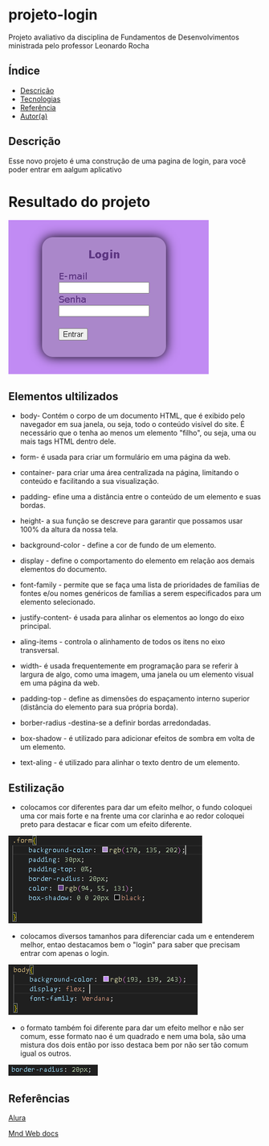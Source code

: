 # projeto-login
Projeto avaliativo da disciplina de Fundamentos de Desenvolvimentos ministrada pelo professor Leonardo Rocha

## Índice
* [Descrição](#descrição)
* [Tecnologias](#tecnologias)
* [Referência](#referências)
* [Autor(a)](#autora)

## Descrição

Esse novo projeto é uma construção de uma pagina de login, para você poder entrar em aalgum aplicativo

# Resultado do projeto

![](img/resultado-final.PNG)

## Elementos ultilizados

* body- Contém o corpo de um documento HTML, que é exibido pelo navegador em sua janela, ou seja, todo o conteúdo visível do site. É necessário que o <body> tenha ao menos um elemento "filho", ou seja, uma ou mais tags HTML dentro dele.

* form- é usada para criar um formulário em uma página da web.
* container- para criar uma área centralizada na página, limitando o conteúdo e facilitando a sua visualização. 
* padding- efine uma a distância entre o conteúdo de um elemento e suas bordas.
* height-  a sua função se descreve para garantir que possamos usar 100% da altura da nossa tela.
* background-color - define a cor de fundo de um elemento.
* display - define o comportamento do elemento em relação aos demais elementos do documento.
* font-family -  permite que se faça uma lista de prioridades de familias de fontes e/ou nomes genéricos de famílias a serem especificados para um elemento selecionado.
* justify-content-  é usada para alinhar os elementos ao longo do eixo principal.
* aling-items - controla o alinhamento de todos os itens no eixo transversal. 
* width-  é usada frequentemente em programação para se referir à largura de algo, como uma imagem, uma janela ou um elemento visual em uma página da web.
* padding-top - define as dimensões do espaçamento interno superior (distância do elemento para sua própria borda).
* borber-radius -destina-se a definir bordas arredondadas. 
* box-shadow - é utilizado para adicionar efeitos de sombra em volta de um elemento.
* text-aling - é utilizado para alinhar o texto dentro de um elemento.

## Estilização

* colocamos cor diferentes para dar um efeito melhor, o fundo coloquei uma cor mais forte e na frente uma cor clarinha e ao redor coloquei preto para destacar e ficar com um efeito diferente.

![](img/cor.PNG)

* colocamos diversos tamanhos para diferenciar cada um e entenderem melhor, entao destacamos bem o "login" para saber que precisam entrar com apenas o login.

![](img/destacar.PNG)

* o formato também foi diferente para dar um efeito melhor e não ser comum, esse formato nao é um quadrado e nem uma bola, são uma mistura dos dois então por isso destaca bem por não ser tão comum igual os outros.

![](img/formator.PNG)

## Referências

[Alura](https://cursos.alura.com.br/forum/topico-height-no-html-311236)

[Mnd Web docs](https://developer.mozilla.org/pt-BR/docs/Web/CSS/padding)
